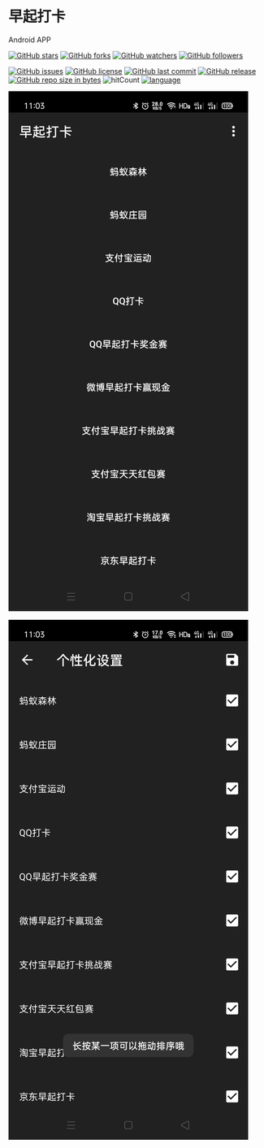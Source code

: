 # 早起打卡
Android APP

[![GitHub stars](https://img.shields.io/github/stars/itning/GetUpEarly.svg?style=social&label=Stars)](https://github.com/itning/GetUpEarly/stargazers)
[![GitHub forks](https://img.shields.io/github/forks/itning/GetUpEarly.svg?style=social&label=Fork)](https://github.com/itning/GetUpEarly/network/members)
[![GitHub watchers](https://img.shields.io/github/watchers/itning/GetUpEarly.svg?style=social&label=Watch)](https://github.com/itning/GetUpEarly/watchers)
[![GitHub followers](https://img.shields.io/github/followers/itning.svg?style=social&label=Follow)](https://github.com/itning?tab=followers)

[![GitHub issues](https://img.shields.io/github/issues/itning/GetUpEarly.svg)](https://github.com/itning/GetUpEarly/issues)
[![GitHub license](https://img.shields.io/github/license/itning/GetUpEarly.svg)](https://github.com/itning/GetUpEarly/blob/master/LICENSE)
[![GitHub last commit](https://img.shields.io/github/last-commit/itning/GetUpEarly.svg)](https://github.com/itning/GetUpEarly/commits)
[![GitHub release](https://img.shields.io/github/release/itning/GetUpEarly.svg)](https://github.com/itning/GetUpEarly/releases)
[![GitHub repo size in bytes](https://img.shields.io/github/repo-size/itning/GetUpEarly.svg)](https://github.com/itning/GetUpEarly)
![hitCount](https://hitcount.itning.top/?u=itning&r=GetUpEarly)
[![language](https://img.shields.io/badge/language-JAVA-green.svg)](https://github.com/itning/GetUpEarly)

![index](https://raw.githubusercontent.com/itning/GetUpEarly/master/pic/index.jpg)

![index](https://raw.githubusercontent.com/itning/GetUpEarly/master/pic/setting.jpg)
